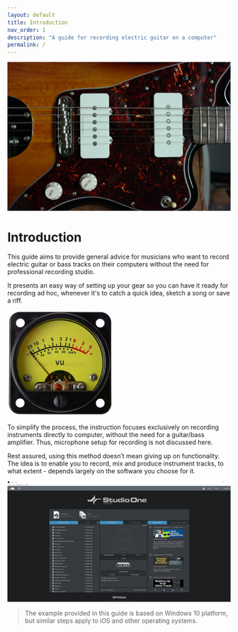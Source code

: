 ```yaml
---
layout: default
title: Introduction
nav_order: 1
description: "A guide for recording electric guitar on a computer"
permalink: /
---
```


![guitar closeup](/assets/images/SAM_9005.png)

# **Introduction**

This guide aims to provide general advice for musicians who want to record electric guitar or bass tracks on their computers without the need for professional recording studio.

It presents an easy way of setting up your gear so you can have it ready for recording ad hoc, whenever it's  to catch a quick idea, sketch a song or save a riff.

![analog VU meter](/assets/images/vumeter1.png)

To simplify the process, the instruction focuses exclusively on recording instruments directly to computer, without the need for a guitar/bass amplifier. Thus, microphone setup for recording is not discussed here.

Rest assured, using this method doesn’t mean giving up on functionality.  The idea is to enable you to record, mix and produce instrument tracks, to what extent - depends largely on the software you choose for it.

![Studio One 5 - starting screen](/assets/images/so5_01_welcome.png)

> The example provided in this guide is based on Windows 10 platform, but similar steps apply to iOS and other operating systems.